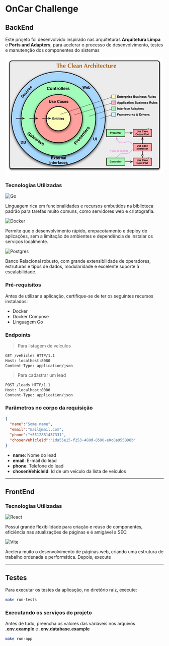 # OnCar Challenge

## BackEnd

Este projeto foi desenvolvido inspirado nas arquiteturas **Arquitetura Limpa** e **Ports and Adapters**,
para acelerar o processo de desenvolvimento, testes e manutenção dos componentes do sistemas

![Arch](assets/clean_arch.jpg)

### Tecnologias Utilizadas

![Go](https://img.shields.io/badge/go-%2300ADD8.svg?style=for-the-badge&logo=go&logoColor=white)

Linguagem rica em funcionalidades e recursos embutidos na biblioteca padrão para tarefas muito comuns, como servidores web e criptografia.

![Docker](https://img.shields.io/badge/docker-%230db7ed.svg?style=for-the-badge&logo=docker&logoColor=white)

Permite que o desenvolvimento rápido, empacotamento e deploy de aplicações, sem a limitação de ambientes e dependência de instalar os serviços localmente.

![Postgres](https://img.shields.io/badge/postgres-%23316192.svg?style=for-the-badge&logo=postgresql&logoColor=white)

Banco Relacional robusto, com grande extensibilidade de operadores, estruturas e tipos de dados, modularidade e excelente suporte à escalabilidade.

### Pré-requisitos

Antes de utilizar a aplicação, certifique-se de ter os seguintes recursos instalados:

- Docker
- Docker Compose
- Linguagem Go

### Endpoints

>Para listagem de veículos

```http
GET /vehicles HTTP/1.1
Host: localhost:8080
Content-Type: application/json
```

>Para cadastrar um lead

```http
POST /leads HTTP/1.1
Host: localhost:8080
Content-Type: application/json
```

### Parâmetros no corpo da requisição

```json
{
  "name":"Some name",
  "email":"mail@mail.com",
  "phone":"+5512881437331",
  "chosenVehicleId":"1da55e15-f253-488d-8590-e0c8a955898b"
}
```

- **name**: Nome do lead
- **email**: E-mail do lead
- **phone**: Telefone do lead
- **chosenVehicleId**: Id de um veículo da lista de veículos

---

## FrontEnd

### Tecnologias Utilizadas

![React](https://img.shields.io/badge/react-%2320232a.svg?style=for-the-badge&logo=react&logoColor=%2361DAFB)

Possui grande flexibilidade para criação e reuso de componentes, eficiência nas atualizações de páginas e é amigável à SEO.

![Vite](https://img.shields.io/badge/vite-%23646CFF.svg?style=for-the-badge&logo=vite&logoColor=white)

Acelera muito o desenvolvimento de páginas web, criando uma estrutura de trabalho ordenada e performática.
Depois, execute

---

## Testes

Para executar os testes da aplicação, no diretório raiz, execute:

```bash
make run-tests
```

### Executando os serviços do projeto

Antes de tudo, preencha os valores das váriáveis nos arquivos **.env.example** e **.env.database.example**

```bash
make run-app
```
